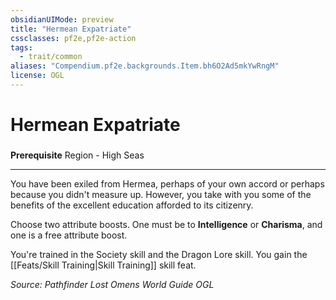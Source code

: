 ```yaml
---
obsidianUIMode: preview
title: "Hermean Expatriate"
cssclasses: pf2e,pf2e-action
tags:
  - trait/common
aliases: "Compendium.pf2e.backgrounds.Item.bh6O2Ad5mkYwRngM"
license: OGL
---
```

# Hermean Expatriate

### 






**Prerequisite** Region - High Seas

* * *

You have been exiled from Hermea, perhaps of your own accord or perhaps because you didn't measure up. However, you take with you some of the benefits of the excellent education afforded to its citizenry.

Choose two attribute boosts. One must be to **Intelligence** or **Charisma**, and one is a free attribute boost.

You're trained in the Society skill and the Dragon Lore skill. You gain the [[Feats/Skill Training|Skill Training]] skill feat.

*Source: Pathfinder Lost Omens World Guide*
*OGL*